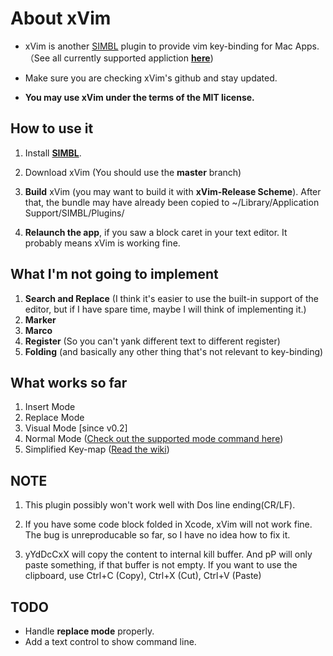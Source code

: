 # About xVim

* xVim is another [SIMBL](http://www.culater.net/software/SIMBL/SIMBL.php) plugin to provide vim key-binding for  Mac Apps. （See all currently supported appliction __[here](https://github.com/WarWithinMe/xVim/wiki/Supported-Application)__)

* Make sure you are checking xVim's github and stay updated.

* __You may use xVim under the terms of the MIT license.__

## How to use it

1. Install [__SIMBL__](http://www.culater.net/software/SIMBL/SIMBL.php). 

1. Download xVim (You should use the __master__ branch)

1. __Build__ xVim (you may want to build it with __xVim-Release Scheme__). After that, the bundle may have already been copied to ~/Library/Application Support/SIMBL/Plugins/

1. __Relaunch the app__, if you saw a block caret in your text editor. It probably means xVim is working fine.

## What I'm not going to implement
1. __Search and Replace__ (I think it's easier to use the built-in support of the editor, but if I have spare time, maybe I will think of implementing it.)
1. __Marker__
1. __Marco__
1. __Register__ (So you can't yank different text to different register)
1. __Folding__ (and basically any other thing that's not relevant to key-binding)

## What works so far
1. Insert Mode
2. Replace Mode
3. Visual Mode [since v0.2]
4. Normal Mode ([Check out the supported mode command here](https://github.com/WarWithinMe/xVim/wiki/Supported-Commands))
5. Simplified Key-map ([Read the wiki](https://github.com/WarWithinMe/xVim/wiki/Simplified-Key-map))

## NOTE
1. This plugin possibly won't work well with Dos line ending(CR/LF).

2. If you have some code block folded in Xcode, xVim will not work fine.
   The bug is unreproducable so far, so I have no idea how to fix it.
   
3. yYdDcCxX will copy the content to internal kill buffer. And pP will only paste something, if that buffer is not empty.  If you want to use the clipboard, use Ctrl+C (Copy), Ctrl+X (Cut), Ctrl+V (Paste)

## TODO
* Handle __replace mode__ properly.
* Add a text control to show command line.
